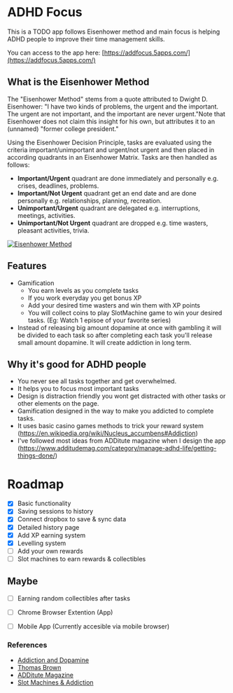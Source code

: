 # ADHD Focus

This is a TODO app follows Eisenhower method and main focus is helping ADHD people to improve their time management skills. 

You can access to the app here: [https://addfocus.5apps.com/](https://addfocus.5apps.com/)

## What is the Eisenhower Method

The "Eisenhower Method" stems from a quote attributed to Dwight D. Eisenhower: "I have two kinds of problems, the urgent and the important. The urgent are not important, and the important are never urgent."Note that Eisenhower does not claim this insight for his own, but attributes it to an (unnamed) "former college president."

Using the Eisenhower Decision Principle, tasks are evaluated using the criteria important/unimportant and urgent/not urgent and then placed in according quadrants in an Eisenhower Matrix. Tasks are then handled as follows:

- **Important/Urgent** quadrant are done immediately and personally e.g. crises, deadlines, problems.
- **Important/Not Urgent** quadrant get an end date and are done personally e.g. relationships, planning, recreation.
- **Unimportant/Urgent** quadrant are delegated e.g. interruptions, meetings, activities.
- **Unimportant/Not Urgent** quadrant are dropped e.g. time wasters, pleasant activities, trivia.

[![Eisenhower Method](https://upload.wikimedia.org/wikipedia/commons/3/32/MerrillCoveyMatrix.png)](https://en.wikipedia.org/wiki/Time_management#The_Eisenhower_Method)

## Features 
 - Gamification
   - You earn levels as you complete tasks
   - If you work everyday you get bonus XP 
   - Add your desired time wasters and win them with XP points
   - You will collect coins to play SlotMachine game to win your desired tasks. (Eg: Watch 1 episoe of your favorite series)
  - Instead of releasing big amount dopamine at once with gambling it will be divided to each task so after completing each task you'll release small amount dopamine. It will create addiction in long term.

## Why it's good for ADHD people
  - You never see all tasks together and get overwhelmed.
  - It helps you to focus most important tasks
  - Design is distraction friendly you wont get distracted with other tasks or other elements on the page.
  - Gamification designed in the way to make you addicted to complete tasks.
  - It uses basic casino games methods to trick your reward system (https://en.wikipedia.org/wiki/Nucleus_accumbens#Addiction)
  - I've followed most ideas from ADDitute magazine when I design the app (https://www.additudemag.com/category/manage-adhd-life/getting-things-done/)

# Roadmap
- [x] Basic functionality
- [x] Saving sessions to history
- [x] Connect dropbox to save & sync data
- [x] Detailed history page
- [x] Add XP earning system
- [x] Levelling system
- [ ] Add your own rewards
- [ ] Slot machines to earn rewards & collectibles

## Maybe
- [ ] Earning random collectibles after tasks
- [ ] Chrome Browser Extention (App)
- [ ] Mobile App (Currently accesible via mobile browser)


### References
* [Addiction and Dopamine](https://www.youtube.com/watch?v=NxHNxmJv2bQ)
* [Thomas Brown](https://www.youtube.com/watch?v=1LkZguH9o7o)
* [ADDitute Magazine](https://www.additudemag.com/category/manage-adhd-life/getting-things-done/)
* [Slot Machines & Addiction](https://www.youtube.com/watch?v=JgkvTRz_Alo) 